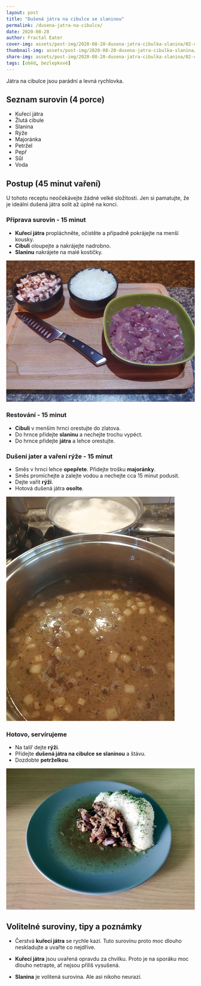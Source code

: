 ```yaml
---
layout: post
title: "Dušená játra na cibulce se slaninou"
permalink: /dusena-jatra-na-cibulce/
date: 2020-08-20
author: Fractal Eater
cover-img: assets/post-img/2020-08-20-dusena-jatra-cibulka-slanina/02-cover-jatra-na-cibulce.jpg
thumbnail-img: assets/post-img/2020-08-20-dusena-jatra-cibulka-slanina/01-thumb-jatra-na-cibulce.jpg
share-img: assets/post-img/2020-08-20-dusena-jatra-cibulka-slanina/02-cover-jatra-na-cibulce.jpg
tags: [oběd, bezlepkové]
---
```


Játra na cibulce jsou parádní a levná rychlovka.

## Seznam surovin (4 porce)

* Kuřecí játra
* Žlutá cibule
* Slanina
* Rýže
* Majoránka
* Petržel
* Pepř
* Sůl
* Voda

## Postup (45 minut vaření)

U tohoto receptu neočekávejte žádné velké složitosti. Jen si pamatujte, že je ideální dušená játra solit až úplně na konci.

### Příprava surovin - 15 minut

* **Kuřecí játra** propláchněte, očistěte a případně pokrájejte na menší kousky.
* **Cibuli** oloupejte a nakrájejte nadrobno.
* **Slaninu** nakrájete na malé kostičky.

![Příprava surovin](../assets/post-img/2020-08-20-dusena-jatra-cibulka-slanina/priprava.jpg "Příprava surovin")

### Restování - 15 minut  

* **Cibuli** v menším hrnci orestujte do zlatova.
* Do hrnce přidejte **slaninu** a nechejte trochu vypéct.
* Do hrnce přidejte **játra** a lehce orestujte.

### Dušení jater a vaření rýže - 15 minut

* Směs v hrnci lehce **opepřete**. Přidejte trošku **majoránky**.
* Směs promíchejte a zalejte vodou a nechejte cca 15 minut podusit.
* Dejte vařit **rýži**.
* Hotová dušená játra **osolte**.

![Vaření](../assets/post-img/2020-08-20-dusena-jatra-cibulka-slanina/vareni.jpg "Vaření")

### Hotovo, servírujeme

* Na talíř dejte **rýži**.
* Přidejte **dušená játra na cibulce se slaninou** a štávu.
* Dozdobte **petrželkou**.

![Dušená játra na cibulce se slaninou](../assets/post-img/2020-08-20-dusena-jatra-cibulka-slanina/jatra-na-cibulce.jpg "Dušená játra na cibulce se slaninou")

## Volitelné suroviny, tipy a poznámky

* Čerstvá **kuřecí játra** se rychle kazí. Tuto surovinu proto moc dlouho neskladujte a uvařte co nejdříve.

* **Kuřecí játra** jsou uvařená opravdu za chvilku. Proto je na sporáku moc dlouho netrapte, ať nejsou příliš vysušená.

* **Slanina** je volitená surovina. Ale asi nikoho neurazí.
